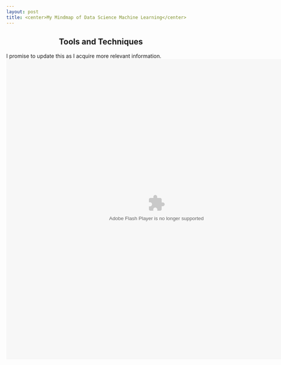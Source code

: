 ```yaml
---
layout: post
title: <center>My Mindmap of Data Science Machine Learning</center>
---
```

<center><h2>Tools and Techniques</h2></center>
I promise to update this as I acquire more relevant information.
<object type="application/x-shockwave-flash"
width="800" height="800" data="/images/Tools.swf">
<param name="movie" value="tools.swf">
</object>
